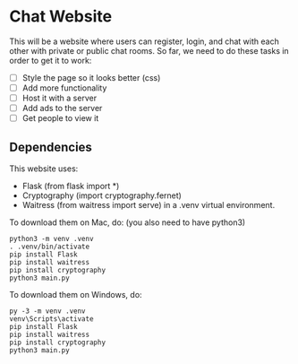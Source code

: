 # Chat Website
This will be a website where users can register, login, and chat with each other with private or public chat rooms. So far, we need to do these tasks in order to get it to work:
- [ ] Style the page so it looks better (css)
- [ ] Add more functionality
- [ ] Host it with a server
- [ ] Add ads to the server
- [ ] Get people to view it

## Dependencies
This website uses:
- Flask (from flask import *)
- Cryptography (import cryptography.fernet)
- Waitress (from waitress import serve)
in a .venv virtual environment.

To download them on Mac, do: (you also need to have python3)
```
python3 -m venv .venv
. .venv/bin/activate
pip install Flask
pip install waitress
pip install cryptography
python3 main.py
```
To download them on Windows, do:
```
py -3 -m venv .venv
venv\Scripts\activate
pip install Flask
pip install waitress
pip install cryptography
python3 main.py
```